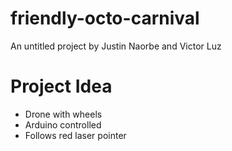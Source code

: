 # friendly-octo-carnival
An untitled project by Justin Naorbe and Victor Luz

# Project Idea
- Drone with wheels
- Arduino controlled
- Follows red laser pointer
